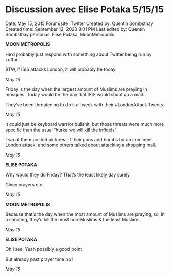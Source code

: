 # Discussion avec Elise Potaka 5/15/15

Date: May 15, 2015
Forum/site: Twitter
Created by: Quentin Sombsthay
Created time: September 12, 2023 8:01 PM
Last edited by: Quentin Sombsthay
personas: Elise Potaka, MoonMetropolis

**MOON METROPOLIS**

He’d probably just respond with something about Twitter being run by kuffar.

BTW, if ISIS attacks London, it will probably be today.

*May 15*

Friday is the day when the largest amount of Muslims are praying in mosques. Today would be the day that ISIS would shoot up a mail.

They’ve been threatening to do it all week with their #LondonAttack Tweets.

*May 15*

It could just be keyboard warrior bullshit, but those threats were much more specific than the usual “hurka we will kill the infidels”

Two of them posted pictures of their guns and bombs for an imminent London attack, and some others talked about attacking a shopping mall.

*May 15*

**ELISE POTAKA**

Why would they do Friday? That’s the least likely day surely

Given prayers etc

*May 15*

**MOON METROPOLIS**

Because that’s the day when the most amount of Muslims are praying, so, in a shooting, they’d kill the most non-Muslims & the least Muslims.

*May 15*

**ELISE POTAKA**

Oh I see. Yeah possibly a good point

But already past prayer time no?

*May 15*